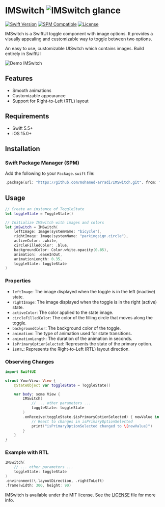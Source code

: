 
# IMSwitch ![lMSwitch glance](https://github.com/mohamed-arradi/IMSwitch/blob/version/v1.0.0/imgs/switch-hstacks.png)

[![Swift Version](https://img.shields.io/badge/Swift-5.0-orange.svg)](https://swift.org)
[![SPM Compatible](https://img.shields.io/badge/SPM-compatible-brightgreen.svg)](https://swift.org/package-manager/)
[![License](https://img.shields.io/badge/License-MIT-blue.svg)](LICENSE)

IMSwitch is a SwiftUI toggle component with image options. It provides a visually appealing and customizable way to toggle between two options.

An easy to use, customizable UISwitch which contains images. Build entirely in SwiftUI

![Demo IMSwitch](https://github.com/mohamed-arradi/IMSwitch/blob/version/v1.0.0/imgs/iphone-demo-switch.png)
## Features

- Smooth animations
- Customizable appearance
- Support for Right-to-Left (RTL) layout

## Requirements

- Swift 5.5+
- iOS 15.0+

## Installation

### Swift Package Manager (SPM)

Add the following to your `Package.swift` file:

```swift
.package(url: "https://github.com/mohamed-arradi/IMSwitch.git", from: "1.0.0")
```

## Usage

```swift
// Create an instance of ToggleState
let toggleState = ToggleState()

// Initialize IMSwitch with images and colors
let imSwitch = IMSwitch(
    leftImage: Image(systemName: "bicycle"),
    rightImage: Image(systemName: "parkingsign.circle"),
    activeColor: .white,
    circleFilledColor: .blue,
    backgroundColor: Color.white.opacity(0.85),
    animation: .easeInOut,
    animationLength: 0.35,
    toggleState: toggleState
)
```

### Properties

-   `leftImage`: The image displayed when the toggle is in the left (inactive) state.
-   `rightImage`: The image displayed when the toggle is in the right (active) state.
-   `activeColor`: The color applied to the state image.
-   `circleFilledColor`: The color of the filling circle that moves along the toggle.
-   `backgroundColor`: The background color of the toggle.
-   `animation`: The type of animation used for state transitions.
-   `animationLength`: The duration of the animation in seconds.
-   `isPrimaryOptionSelected`: Represents the state of the primary option.
-   `isRTL`: Represents the Right-to-Left (RTL) layout direction.

### Observing Changes
```swift
import SwiftUI

struct YourView: View {
    @StateObject var toggleState = ToggleState()

    var body: some View {
        IMSwitch(
            // ... other parameters ...
            toggleState: toggleState
        )
        .onReceive(toggleState.$isPrimaryOptionSelected) { newValue in
            // React to changes in isPrimaryOptionSelected
            print("isPrimaryOptionSelected changed to \(newValue)")
        }
    }
}
```


### Example with RTL

```swift
IMSwitch(
    // ... other parameters ...
    toggleState: toggleState
)
.environment(\.layoutDirection, .rightToLeft)
.frame(width: 300, height: 90)
```
IMSwitch is available under the MIT license. 
See the [LICENSE](https://github.com/mohamed-arradi/IMSwitch/blob/main/LICENSE) file for more info.
